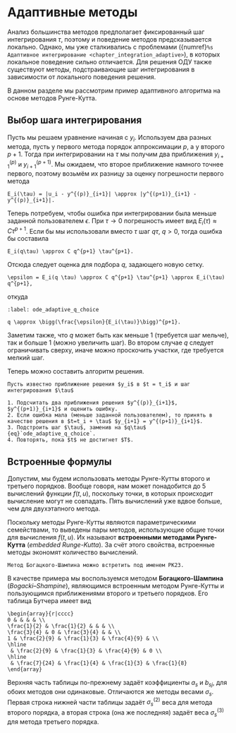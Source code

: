 # Адаптивные методы

Анализ большинства методов предполагает фиксированный шаг интегрирования $\tau$, поэтому и поведение методов предсказывается локально. Однако, мы уже сталкивались с проблемами ({numref}`%s Адаптивное интегрирование <chapter_integration_adaptive>`), в которых локальное поведение сильно отличается. Для решения ОДУ также существуют методы, подстраивающие шаг интегрирования в зависимости от локального поведения решения.

В данном разделе мы рассмотрим пример адаптивного алгоритма на основе методов Рунге-Кутта.

## Выбор шага интегрирования

Пусть мы решаем уравнение начиная с $y_i$. Используем два разных метода, пусть у первого метода порядок аппроксимации $p$, а у второго $p+1$. Тогда при интегрировании на $\tau$ мы получим два приближения $y^{(p)}_{i+1}$ и $y^{(p+1)}_{i+1}$. Мы ожидаем, что второе приближение намного точнее первого, поэтому возьмём их разницу за оценку погрешности первого метода 

```{math}
E_i(\tau) = |u_i - y^{(p)}_{i+1}| \approx |y^{(p+1)}_{i+1} - y^{(p)}_{i+1}|.
```

Теперь потребуем, чтобы ошибка при интегрировании была меньше заданной пользователем $\epsilon$. При $\tau \to 0$ погрешность имеет вид $E_i(\tau) \approx C \tau^{p+1}$. Если бы мы использовали вместо $\tau$ шаг $q \tau$, $q > 0$, тогда ошибка бы составила

```{math}
E_i(q\tau) \approx C q^{p+1} \tau^{p+1}.
```

Отсюда следует оценка для подбора $q$, задающего новую сетку.

```{math}
\epsilon = E_i(q \tau) \approx C q^{p+1} \tau^{p+1} \approx E_i(\tau) q^{p+1},
```

откуда

```{math}
:label: ode_adaptive_q_choice

q \approx \bigg(\frac{\epsilon}{E_i(\tau)}\bigg)^{p+1}.
```

Заметим также, что $q$ может быть как меньше $1$ (требуется шаг мельче), так и больше 1 (можно увеличить шаг). Во втором случае $q$ следует ограничивать сверху, иначе можно проскочить участки, где требуется мелкий шаг.

Теперь можно составить алгоритм решения.

```{proof:algorithm} Адаптивное решение ОДУ
Пусть известно приближение решения $y_i$ в $t = t_i$ и шаг интегрирования $\tau$

1. Подсчитать два приближения решения $y^{(p)}_{i+1}$, $y^{(p+1)}_{i+1}$ и оценить ошибку.
2. Если ошибка мала (меньше заданной пользователем), то принять в качестве решения в $t=t_i + \tau$ $y_{i+1} = y^{(p+1)}_{i+1}$.
3. Подстроить шаг $\tau$, заменив на $q\tau$ {eq}`ode_adaptive_q_choice`.
4. Повторять, пока $t$ не достигнет $T$.
```

## Встроенные формулы

Допустим, мы будем использовать методы Рунге-Кутты второго и третьего порядков. Вообще говоря, нам может понадобится до 5 вычислений функции $f(t, u)$, поскольку точки, в которых происходит вычисление могут не совпадать. Пять вычислений уже вдвое больше, чем для двухэтапного метода.

Поскольку методы Рунге-Кутты являются параметрическими семействами, то выведены пары методов, использующие общие точки для вычисления $f(t, u)$. Их называют **встроенными методами Рунге-Кутта** (*embedded Runge-Kutta*). За счёт этого свойства, встроенные методы экономят количество вычислений.

```{margin}
Метод Богацкого-Шампина можно встретить под именем РК23.
```
В качестве примера мы воспользуемся методом **Богацкого-Шампина** (*Bogacki–Shampine*), являющимся встроенным методом Рунге-Кутты и пользующимся приближениями второго и третьего порядков. Его таблица Бутчера имеет вид

```{math}
\begin{array}{r|cccc}
0 & & & & \\
\frac{1}{2} & \frac{1}{2} & & & \\
\frac{3}{4} & 0 & \frac{3}{4} & & \\
1 & \frac{2}{9} & \frac{1}{3} & \frac{4}{9} & \\
\hline
 & \frac{2}{9} & \frac{1}{3} & \frac{4}{9} & 0 \\
\hline
 & \frac{7}{24} & \frac{1}{4} & \frac{1}{3} & \frac{1}{8}
\end{array}
```

Верхняя часть таблицы по-прежнему задаёт коэффициенты $a_s$ и $b_{sj}$, для обоих методов они одинаковые. Отличаются же методы весами $\sigma_s$. Первая строка нижней части таблицы задаёт $\sigma^{(2)}_s$ веса для метода второго порядка, а вторая строка (она же последняя) задаёт веса $\sigma^{(3)}_s$ для метода третьего порядка.

